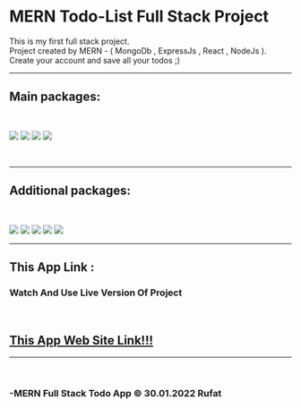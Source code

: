 # MERN Todo-List Full Stack Project

This is my first full stack project.  
Project created by MERN - ( MongoDb , ExpressJs , React , NodeJs  ).  
Create your account and save all your todos ;)
<br>
____
## Main packages: 
<br>

![ ](https://img.shields.io/badge/MongoDb(mongoose)-v6.1.7-brightgreen)
![ ](https://img.shields.io/badge/ExpressJs-v4.17.2-yellow)
![ ](https://img.shields.io/badge/React-v17.0.2-blue)
![ ](https://img.shields.io/badge/NodeJs-v16.13.0-brightgreen)

<br>

___
## Additional packages:
<br>

![ ](https://img.shields.io/badge/react--router--dom-v6.2.1-blue)
![ ](https://img.shields.io/badge/react--icons-v4.3.1-blue)
![ ](https://img.shields.io/badge/axios-0.25.0-ff69b4)
![ ](https://img.shields.io/badge/bcryptjs-2.4.3-orange)
![ ](https://img.shields.io/badge/nodemon-v2.0.15-lightgrey)
<br>
___

## This App Link :  
### Watch And Use Live Version Of Project
<br>

## [This App Web Site Link!!!](https://61f99da8472dcf0008949c26--rufat-mern-todo-app.netlify.app/)

____
<br>

### -MERN Full Stack Todo App © 30.01.2022 Rufat